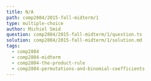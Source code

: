 ```yaml
---
title: N/A
path: comp2804/2015-fall-midterm/1
type: multiple-choice
author: Michiel Smid
question: comp2804/2015-fall-midterm/1/question.ts
solution: comp2804/2015-fall-midterm/1/solution.md
tags:
  - comp2804
  - comp2804-midterm
  - comp2804-the-product-rule
  - comp2804-permutations-and-binomial-coefficients
---
```

